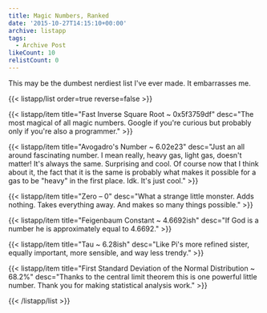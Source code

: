 ```yaml
---
title: Magic Numbers, Ranked
date: '2015-10-27T14:15:10+00:00'
archive: listapp
tags: 
  - Archive Post
likeCount: 10
relistCount: 0
---
```


This may be the dumbest nerdiest list I've ever made. It embarrasses me.

<!--more-->

{{< listapp/list order=true reverse=false >}}

   {{< listapp/item title="Fast Inverse Square Root ~ 0x5f3759df"
      desc="The most magical of all magic numbers. Google if you're curious but probably only if you're also a programmer." >}}

   {{< listapp/item title="Avogadro's Number ~ 6.02e23"
      desc="Just an all around fascinating number. I mean really, heavy gas, light gas, doesn't matter! It's always the same. Surprising and cool. Of course now that I think about it, the fact that it is the same is probably what makes it possible for a gas to be \"heavy\" in the first place. Idk. It's just cool." >}}

   {{< listapp/item title="Zero – 0"
      desc="What a strange little monster. Adds nothing. Takes everything away. And makes so many things possible." >}}

   {{< listapp/item title="Feigenbaum Constant ~ 4.6692ish"
      desc="If God is a number he is approximately equal to 4.6692." >}}

   {{< listapp/item title="Tau ~ 6.28ish"
      desc="Like Pi's more refined sister, equally important, more sensible, and way less trendy." >}}

   {{< listapp/item title="First Standard Deviation of the Normal Distribution ~ 68.2%"
      desc="Thanks to the central limit theorem this is one powerful little number. Thank you for making statistical analysis work." >}}

{{< /listapp/list >}}
